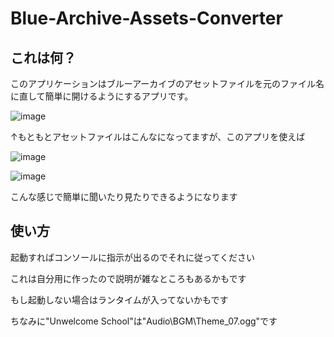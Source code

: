 # Blue-Archive-Assets-Converter

## これは何？

このアプリケーションはブルーアーカイブのアセットファイルを元のファイル名に直して簡単に開けるようにするアプリです。

![image](https://user-images.githubusercontent.com/90076182/236634052-e67ddf41-4579-406e-8aed-227f8c6ca787.png)

↑もともとアセットファイルはこんなになってますが、このアプリを使えば

![image](https://user-images.githubusercontent.com/90076182/236634177-7c276bfb-4b16-462c-8302-f9d5b070a001.png)

![image](https://user-images.githubusercontent.com/90076182/236634255-9245c0d1-6a93-402a-8e73-623246729731.png)

こんな感じで簡単に聞いたり見たりできるようになります

## 使い方

起動すればコンソールに指示が出るのでそれに従ってください

これは自分用に作ったので説明が雑なところもあるかもです

もし起動しない場合はランタイムが入ってないかもです

ちなみに"Unwelcome School"は"Audio\BGM\Theme_07.ogg"です
